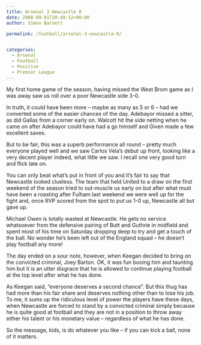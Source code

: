 ```yaml
---
title: Arsenal 3 Newcastle 0
date: 2008-09-01T20:49:12+00:00
author: Simon Barnett

permalink: /football/arsenal-3-newcastle-0/


categories:
  - Arsenal
  - Football
  - Positive
  - Premier League
---
```

My first home game of the season, having missed the West Brom game as I was away saw us roll over a poor Newcastle side 3-0.

<!--more-->

In truth, it could have been more &#8211; maybe as many as 5 or 6 &#8211; had we converted some of the easier chances of the day. Adebayor missed a sitter, as did Gallas from a corner early on. Walcott hit the side netting when he came on after Adebayor could have had a go himself and Given made a few excellent saves.

But to be fair, this was a superb performance all round &#8211; pretty much everyone played well and we saw Carlos Vela&#8217;s debut up front, looking like a very decent player indeed, what little we saw. I recall one very good turn and flick late on.

You can only beat what&#8217;s put in front of you and it&#8217;s fair to say that Newcastle looked clueless. The team that held United to a draw on the first weekend of the season tried to out-muscle us early on but after what must have been a roasting after Fulham last weekend we were well up for the fight and, once RVP scored from the spot to put us 1-0 up, Newcastle all but gave up.

Michael Owen is totally wasted at Newcastle. He gets no service whatsoever from the defensive pairing of Butt and Guthrie in midfield and spent most of his time on Saturday dropping deep to try and get a touch of the ball. No wonder he&#8217;s been left out of the England squad &#8211; he doesn&#8217;t play football any more!

The day ended on a sour note, however, when Keegan decided to bring on the convicted criminal, Joey Barton. OK, it was fun booing him and taunting him but it is an utter disgrace that he is allowed to continue playing football at the top level after what he has done.

As Keegan said, &#8220;everyone deserves a second chance&#8221;. But this thug has had more than his fair share and deserves nothing other than to lose his job. To me, it sums up the ridiculous level of power the players have these days, when Newcastle are forced to stand by a convicted criminal simply because he is quite good at football and they are not in a position to throw away either his talent or his monetary value &#8211; regardless of what he has done.

So the message, kids, is do whatever you like &#8211; if you can kick a ball, none of it matters.

